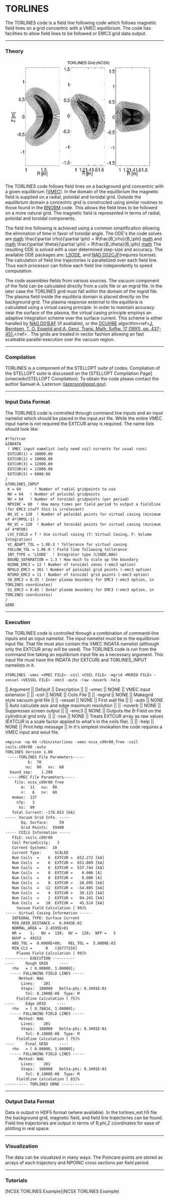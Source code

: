 TORLINES
========

The TORLINES code is a field line following code which follows magnetic
field lines on a grid concentric with a VMEC equilibrium. The code has
facilities to allow field lines to be followed or EMC3 grid data output.

------------------------------------------------------------------------

### Theory

![](images/torlines_ncsx_grid.jpg)

The TORLINES code follows field lines on a background grid concentric
with a given equilibrium ([VMEC](VMEC)). In the domain of the
equilibrium the magnetic field is supplied on a radial, poloidal and
toroidal grid. Outside the equilibrium domain a concentric grid is
constructed using similar routines to those found in the [BNORM](BNORM)
code. This allows the field lines to be followed on a more natural grid.
The magnetic field is represented in terms of radial, poloidal and
toroidal components.

The field line following is achieved using a common simplification
allowing the elimination of time in favor of toroidal angle. The ODE\'s
the code solves are [math](math) \\frac{\\partial \\rho}{\\partial
\\phi} = R\\frac{B\_\\rho}{B\_\\phi} [math](math) and [math](math)
\\frac{\\partial \\theta}{\\partial \\phi} =
R\\frac{B\_\\theta}{B\_\\phi} [math](math) The resulting ODE is solved
with a user determined step-size and accuracy. The available ODE
packages are:
[LSODE](@https://computation.llnl.gov/casc/odepack/odepack_home.html),
and
[NAG D02CJF](@http://www.nag.co.uk/numeric/fl/manual/pdf/D02/d02cjf.pdf)(requires
license). The calculation of field line trajectories is parallelized
over each field line. Thus each processor can follow each field line
independently to speed computation.

The code assembles fields from various sources. The vacuum component of
the field can be calculated directly from a coils file or an mgrid file.
In the later case the TORLINES grid must fall within the domain of the
mgrid file. The plasma field inside the equilibria domain is placed
directly on the background grid. The plasma response external to the
equilibria is calculated using a virtual casing principle. In order to
maintain accuracy near the surface of the plasma, the virtual casing
principle employs an adaptive integration scheme over the surface
current. This scheme is either handled by
[NAG D01EAF](http://www.nag.co.uk/numeric/fl/manual/pdf/D01/d01eaf.pdf)
(if available), or the
[DCUHRE](@http://www.math.wsu.edu/faculty/genz/software/software.html)
algorithm\<ref\>[J. Berntsen, T. O. Espelid and A. Genz, Trans. Math. Softw. 17 (1991), pp. 437-451.](@http://dx.doi.org/10.1145/210232.210233)\</ref\>
. The grids are treated in vector fashion allowing an fast scaleable
parallel execution over the vacuum region.

------------------------------------------------------------------------

### Compilation

TORLINES is a component of the STELLOPT suite of codes. Compilation of
the STELLOPT suite is discussed on the
[STELLOPT Compilation Page](vmecwiki/STELLOPT Compilation). To obtain
the code please contact the author Samuel A. Lazerson
(<lazerson@pppl.gov>).

------------------------------------------------------------------------

### Input Data Format

The TORLINES code is controlled through command line inputs and an input
namelist which should be placed in the input.ext file. While the entire
VMEC input name is not required the EXTCUR array is required. The name
lists should look like:

    #!fortran
    &INDATA
     ! VMEC input namelist (only need coil currents for usual runs)
     EXTCUR(1) = 10000.00
     EXTCUR(2) = 10000.00
     EXTCUR(3) = 12000.00
     EXTCUR(4) = 12000.00
     EXTCUR(5) = 6000.00
    /
    &TORLINES_INPUT
     K = 64      ! Number of radial gridpoints to use
     NU = 64   ! Number of poloidal gridpoints
     NV = 64   ! Number of toroidal gridpoints (per period)
     NPOINC = 60  ! How many times per field period to output a fieldline (for EMC3 stuff this is irrelevant)
     NU_VC = 128  ! Number of poloidal points for virtual casing (minimum of 4*(MPOL-1) )
     NV_VC = 128  ! Number of toroidal points for virtual casing (minimum of 4*NTOR)
     LVC_FIELD = T ! Use virtual casing (T: Virtual Casing, F: Volume Integration)
     VC_ADAPT_TOL = 1.0E-3 ! Tollerance for virtual casing
     FOLLOW_TOL = 1.0E-9 ! Field line following tollerance
     INT_TYPE = 'LSODE'  ! Integrator type (LSODE,NAG)
     BOUND_SEPARATION = 1.3 ! How much to scale up the boundary
     NZONE_EMC3 = 12 ! Number of toroidal zones (-emc3 option)
     NPOLO_EMC3 = 361 ! Number of poloidal grid points (-emc3 option)
     NTORO_EMC3 = 11 ! Number of toroidal grid points (-emc3 option)
     S0_EMC3 = 0.35 ! Inner plasma boundary for EMC3 (-emc3 option, in TORLINES coordinates)
     S1_EMC3 = 0.85 ! Outer plasma boundary for EMC3 (-emc3 option, in TORLINES coordinates)
    /
    &END

------------------------------------------------------------------------

### Execution

The TORLINES code is controlled through a combination of command-line
inputs and an input namelist. The input namelist must be in the
equilibrium input file. That file must also contain the VMEC INDATA
namelist (although only the EXTCUR array will be used). The TORLINES
code is run from the command line taking an equilibrium input file as a
necessary argument. This input file must have the INDATA (for EXTCUR)
and TORLINES\_INPUT namelists in it.

    XTORLINES -vmec <VMEC FILE> -coil <COIL FILE> -mgrid <MGRID FILE> -vessel <VESSEL FILE> -emc3 -auto -raw -noverb -help

\|\| Argument \|\| Default \|\| Description \|\| \|\| -vmec \|\| NONE
\|\| VMEC input extension \|\| \|\| -coil \|\| NONE \|\| Coils File \|\|
\|\| -mgrid \|\| NONE \|\| Makegrid style vacuum grid file \|\| \|\|
-vessel \|\| NONE \|\| First wall file \|\| \|\| -auto \|\| NONE \|\|
Auto calculate axis and edge maximum resolution \|\| \|\| -noverb \|\|
NONE \|\| Suppresses screen output \|\| \|\| -emc3 \|\| NONE \|\|
Outputs the B-Field on the cylindrical grid only. \|\| \|\| -raw \|\|
NONE \|\| Treats EXTCUR array as raw values (EXTCUR is a scale factor
applied to what\'s in the coils file). \|\| \|\| -help \|\| NONE \|\|
Print help message \|\| In it\'s simplest invokation the code requires a
VMEC input and wout file.

    >mpirun -np 64 ~/bin/xtorlines -vmec ncsx_c09r00_free -coil coils.c09r00 -auto
    TORLINES Version 1.00
     -----TORLINES File Parameters-----
              k:  70
             nu:  90   nv:  60
      bound_sep:    1.200
     -----VMEC File Parameters-----
        file: ncsx_c09r00_free
           m:  11   nu:  90
           n:   6   nv:  60
       mnmax:  137
         nfp:   3
          ns:  99
       Total Current: -178.653 [kA]
    ----- Vacuum Grid Info. -----
           Eq. Surface:     59
           Grid Points:  59400
    ----- COILS Information -----
       FILE: coils.c09r00
       Coil Periodicity:   3
       Current Systems:  10
       Current Type:      SCALED
       Num Coils  =    6  EXTCUR =  652.272 [kA]
       Num Coils  =    6  EXTCUR =  651.869 [kA]
       Num Coils  =    6  EXTCUR =  537.744 [kA]
       Num Coils  =    8  EXTCUR =    0.000 [A]
       Num Coils  =    8  EXTCUR =    0.000 [A]
       Num Coils  =    8  EXTCUR =   28.095 [kA]
       Num Coils  =   12  EXTCUR =  -54.805 [kA]
       Num Coils  =    4  EXTCUR =   30.123 [kA]
       Num Coils  =    2  EXTCUR =   94.241 [kA]
       Num Coils  =   18  EXTCUR =   45.514 [kA]
         Vacuum Field Calculation [ 99]%
    ----- Virtual Casing Information -----
       INTEGRAL TYPE: Surface Current
       MIN_GRID_DISTANCE =  6.0493E-02
       NORMAL_AREA =  2.4595E+01
       NR =    1;   NU =  128;  NV =  128;  NFP =   3
       NUVP =  49152
       ABS_TOL =  0.0000E+00;   REL_TOL =  5.0000E-03
       MIN_CLS =      0   (16777216)
         Plasma Field Calculation [ 99]%
    ---------- EXECUTION ----------
    ----     Rough GRID     ----
       rho   = [ 0.00000, 1.00000];
      ----- FOLLOWING FIELD LINES -----
          Method: NAG
           Lines:    201
           Steps:  180000   Delta-phi: 0.3491E-01
             Tol: 0.1000E-08  Type: M
         Fieldline Calculation [ 75]%
    ----     Edge GRID     ----
       rho   = [ 0.78824, 1.00000];
      ----- FOLLOWING FIELD LINES -----
          Method: NAG
           Lines:    201
           Steps:  180000   Delta-phi: 0.3491E-01
             Tol: 0.1000E-08  Type: M
         Fieldline Calculation [ 75]%
    ----     Final GRID     ----
       rho   = [ 0.00000, 1.00000];
      ----- FOLLOWING FIELD LINES -----
          Method: NAG
           Lines:    201
           Steps:  180000   Delta-phi: 0.3491E-01
             Tol: 0.1000E-08  Type: M
         Fieldline Calculation [ 83]%
    ---------- TORLINES DONE ----------

------------------------------------------------------------------------

### Output Data Format

Data is output in HDF5 format (where available). In the torlines\_ext.h5
file the background grid, magnetic field, and field line trajectories
can be found. Field line trajectories are output in terms of R,phi,Z
coordinates for ease of plotting in real space.

------------------------------------------------------------------------

### Visualization

The data can be visualized in many ways. The Poincare points are stored
as arrays of each trajectory and NPOINC cross sections per field period.

------------------------------------------------------------------------

### Tutorials

[NCSX TORLINES Example](NCSX TORLINES Example)
